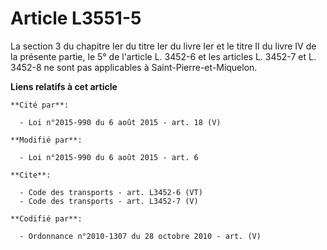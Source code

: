 # Article L3551-5

La section 3 du chapitre Ier du titre Ier du livre Ier et le titre II du livre IV de la présente partie, le 5° de l'article
L. 3452-6 et les articles L. 3452-7 et L. 3452-8 ne sont pas applicables à Saint-Pierre-et-Miquelon.

**Liens relatifs à cet article**

	**Cité par**:

	  - Loi n°2015-990 du 6 août 2015 - art. 18 (V)

	**Modifié par**:

	  - Loi n°2015-990 du 6 août 2015 - art. 6

	**Cite**:

	  - Code des transports - art. L3452-6 (VT)
	  - Code des transports - art. L3452-7 (V)

	**Codifié par**:

	  - Ordonnance n°2010-1307 du 28 octobre 2010 - art. (V)
